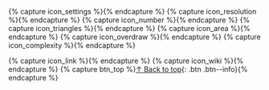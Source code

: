 {% capture icon_settings %}<i class="fas fa-sliders-h fa-fw" style="color: #bb72d6" aria-hidden="true"></i>{% endcapture %}
{% capture icon_resolution %}<i class="fas fa-tv fa-fw" style="color: #ab131c" aria-hidden="true"></i>{% endcapture %}
{% capture icon_number %}<i class="fa fa-tags fa-fw" style="color: #485cbe" aria-hidden="true"></i>{% endcapture %}
{% capture icon_triangles %}<i class="fa fa-cube fa-fw" style="color: #72b4e6" aria-hidden="true"></i>{% endcapture %}
{% capture icon_area %}<i class="far fa-dot-circle fa-fw" style="color: #42ad82" aria-hidden="true"></i>{% endcapture %}
{% capture icon_overdraw %}<i class="fa fa-database fa-fw" style="color: #ddbd3b" aria-hidden="true"></i>{% endcapture %}
{% capture icon_complexity %}<i class="fas fa-cogs fa-fw" style="color: #bb72d6" aria-hidden="true"></i>{% endcapture %}

{% capture icon_link %}<i class="fas fa-external-link-alt fa-fw" aria-hidden="true"></i>{% endcapture %}
{% capture icon_wiki %}<i class="fab fa-wikipedia-w fa-fw fa-xs" aria-hidden="true"></i>{% endcapture %}
{% capture btn_top %}[↑ Back to top](#){: .btn .btn--info}{% endcapture %}